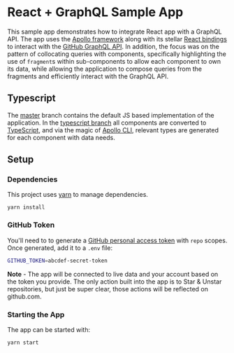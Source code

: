 # React + GraphQL Sample App

This sample app demonstrates how to integrate React app with a GraphQL API. The
app uses the [Apollo framework][] along with its stellar [React bindings][] to
interact with the [GitHub GraphQL API][]. In addition, the focus was on the
pattern of collocating queries with components, specifically highlighting the
use of `fragment`s within sub-components to allow each component to own its
data, while allowing the application to compose queries from the fragments and
efficiently interact with the GraphQL API.

[apollo framework]: https://www.apollographql.com/docs/react/
[react bindings]: https://github.com/apollographql/react-apollo
[github graphql api]: https://developer.github.com/v4/

## Typescript

The [master][] branch contains the default JS based implementation of the
application. In the [typescript
branch](https://github.com/christoomey/boston-react-conf-2018-graphql-talk/tree/typescript)
all components are converted to [TypeScript][], and via the magic of [Apollo
CLI][], relevant types are generated for each component with data needs.

[typescript]: https://www.typescriptlang.org/
[apollo cli]: https://github.com/apollographql/apollo-cli
[master]: https://github.com/christoomey/boston-react-conf-2018-graphql-talk

## Setup

### Dependencies

This project uses [yarn][] to manage dependencies.

    yarn install

### GitHub Token

You'll need to to generate a [GitHub personal access token][] with `repo`
scopes. Once generated, add it to a `.env` file:

```sh
GITHUB_TOKEN=abcdef-secret-token
```

**Note** - The app will be connected to live data and your account based on the
token you provide. The only action built into the app is to Star & Unstar
repositories, but just be super clear, those actions will be reflected on
github.com.

[yarn]: https://yarnpkg.com/en/
[github personal access token]: https://github.com/settings/tokens/new

### Starting the App

The app can be started with:

```sh
yarn start
```
